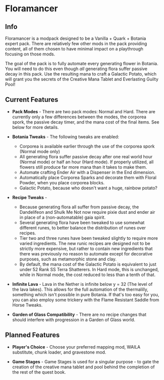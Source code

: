 # Floramancer

## Info

Floramancer is a modpack designed to be a Vanilla + Quark + Botania expert pack. There are relatively few other mods 
in the pack providing content, all of them chosen to have minimal impact on a playthrough focusing on those mods.

The goal of the pack is to fully automate every generating flower in Botania. You will need to do this even though 
*all* generating flora suffer passive decay in this pack. Use the resulting mana to craft a Galactic Potato, which will 
grant you the secrets of the Creative Mana Tablet and Everlasting Guilty Pool!


## Current Features

- **Pack Modes** - There are two pack modes: Normal and Hard. There are currently only a few differences between the
    modes, the corporea spork, the passive decay timer, and the mana cost of the final items. See below for more 
    details.

- **Botania Tweaks** - The following tweaks are enabled:
	- Corporea is available earlier through the use of the corporea spork (Normal mode only)
    - All generating flora suffer passive decay after one real world hour (Normal mode) or half an hour (Hard mode). If 
      properly utilized, all flowers still produce far more mana than it takes to make them.
    - Automate crafting Ender Air with a Dispenser in the End dimension.
    - Automatically place Corporea Sparks and decorate them with Floral Powder, when you place corporea blocks.
    - Galactic Potato, because who doesn't want a huge, rainbow potato?
  
- **Recipe Tweaks** - 
	- Because generating flora all suffer from passive decay, the Dandelifeon and Shulk Me Not now require pixie dust
      and ender air in place of a (non-automatable) gaia spirit.
	- Several generating flora have been tweaked to use somewhat different runes, to better balance the distribution
	  of runes over recipes.
	- Tier two and three runes have been tweaked slightly to require more varied ingredients. The new runic recipes are
      designed not to be strictly more expensive, but rather to contain new ingredients that there was previously no
	  reason to automate except for decorative purposes, such as metamorphic stone and clay.
	- By default, the mana cost of the Galactic Potato is equivalent to just under 52 Rank SS Terra Shatterers. In Hard 
	  mode, this is unchanged, while in Normal mode, the cost reduced to less than a tenth of that.

- **Infinite Lava** - Lava in the Nether is infinite below y = 32 (The level of the lava lakes). This allows for the 
    full automation of the thermalilly, something which isn't possible in pure Botania. If that's too easy for you, you
    can also employ some trickery with the Flame Resistant Saddle from Horse Tweaks.
    
- **Garden of Glass Compatibility** - There are no recipe changes that should interfere with progression in a Garden of
    Glass world.


## Planned Features

- **Player's Choice** - Choose your preferred mapping mod, WAILA substitute, chunk loader, and gravestone mod.

- **Game Stages** - Game Stages is used for a singular purpose - to gate the creation of the creative mana tablet and
    pool behind the completion of the rest of the quest book.
	
	
	
	
	